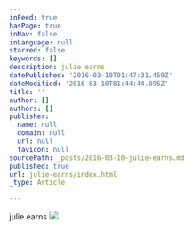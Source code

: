 ```yaml
---
inFeed: true
hasPage: true
inNav: false
inLanguage: null
starred: false
keywords: []
description: julie earns
datePublished: '2016-03-10T01:47:31.459Z'
dateModified: '2016-03-10T01:44:44.895Z'
title: ''
author: []
authors: []
publisher:
  name: null
  domain: null
  url: null
  favicon: null
sourcePath: _posts/2016-03-10-julie-earns.md
published: true
url: julie-earns/index.html
_type: Article

---
```

julie earns
![](https://the-grid-user-content.s3-us-west-2.amazonaws.com/25ed597e-42be-4fe2-bdbc-5bbfc0d33d92.jpg)